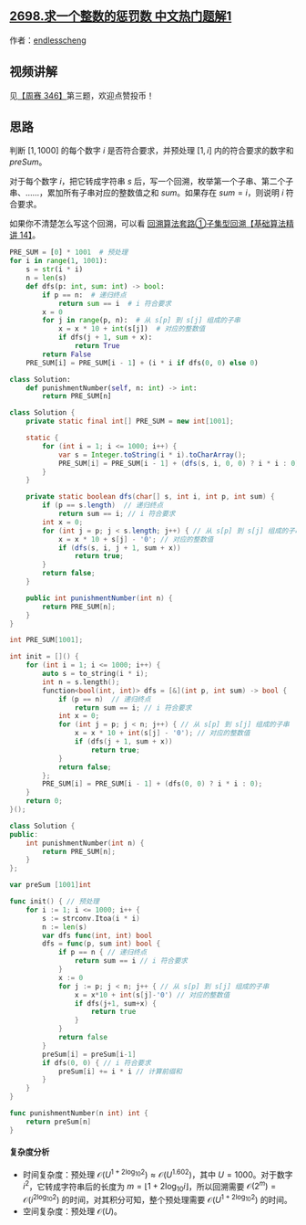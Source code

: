 ## [2698.求一个整数的惩罚数 中文热门题解1](https://leetcode.cn/problems/find-the-punishment-number-of-an-integer/solutions/100000/yu-chu-li-hui-su-by-endlesscheng-ro3s)

作者：[endlesscheng](https://leetcode.cn/u/endlesscheng)
## 视频讲解

见[【周赛 346】](https://www.bilibili.com/video/BV1Qm4y1t7cx/)第三题，欢迎点赞投币！

## 思路

判断 $[1,1000]$ 的每个数字 $i$ 是否符合要求，并预处理 $[1,i]$ 内的符合要求的数字和 $\textit{preSum}$。

对于每个数字 $i$，把它转成字符串 $s$ 后，写一个回溯，枚举第一个子串、第二个子串、……，累加所有子串对应的整数值之和 $\textit{sum}$。如果存在 $\textit{sum}=i$，则说明 $i$ 符合要求。

如果你不清楚怎么写这个回溯，可以看 [回溯算法套路①子集型回溯【基础算法精讲 14】](https://www.bilibili.com/video/BV1mG4y1A7Gu/)。

```python [sol-Python3]
PRE_SUM = [0] * 1001  # 预处理
for i in range(1, 1001):
    s = str(i * i)
    n = len(s)
    def dfs(p: int, sum: int) -> bool:
        if p == n:  # 递归终点
            return sum == i  # i 符合要求
        x = 0
        for j in range(p, n):  # 从 s[p] 到 s[j] 组成的子串
            x = x * 10 + int(s[j])  # 对应的整数值
            if dfs(j + 1, sum + x):
                return True
        return False
    PRE_SUM[i] = PRE_SUM[i - 1] + (i * i if dfs(0, 0) else 0)

class Solution:
    def punishmentNumber(self, n: int) -> int:
        return PRE_SUM[n]
```

```java [sol-Java]
class Solution {
    private static final int[] PRE_SUM = new int[1001];

    static {
        for (int i = 1; i <= 1000; i++) {
            var s = Integer.toString(i * i).toCharArray();
            PRE_SUM[i] = PRE_SUM[i - 1] + (dfs(s, i, 0, 0) ? i * i : 0);
        }
    }

    private static boolean dfs(char[] s, int i, int p, int sum) {
        if (p == s.length)  // 递归终点
            return sum == i; // i 符合要求
        int x = 0;
        for (int j = p; j < s.length; j++) { // 从 s[p] 到 s[j] 组成的子串
            x = x * 10 + s[j] - '0'; // 对应的整数值
            if (dfs(s, i, j + 1, sum + x))
                return true;
        }
        return false;
    }

    public int punishmentNumber(int n) {
        return PRE_SUM[n];
    }
}
```

```cpp [sol-C++]
int PRE_SUM[1001];

int init = []() {
    for (int i = 1; i <= 1000; i++) {
        auto s = to_string(i * i);
        int n = s.length();
        function<bool(int, int)> dfs = [&](int p, int sum) -> bool {
            if (p == n)  // 递归终点
                return sum == i; // i 符合要求
            int x = 0;
            for (int j = p; j < n; j++) { // 从 s[p] 到 s[j] 组成的子串
                x = x * 10 + int(s[j] - '0'); // 对应的整数值
                if (dfs(j + 1, sum + x))
                    return true;
            }
            return false;
        };
        PRE_SUM[i] = PRE_SUM[i - 1] + (dfs(0, 0) ? i * i : 0);
    }
    return 0;
}();

class Solution {
public:
    int punishmentNumber(int n) {
        return PRE_SUM[n];
    }
};
```

```go [sol-Go]
var preSum [1001]int

func init() { // 预处理
	for i := 1; i <= 1000; i++ {
		s := strconv.Itoa(i * i)
		n := len(s)
		var dfs func(int, int) bool
		dfs = func(p, sum int) bool {
			if p == n { // 递归终点
				return sum == i // i 符合要求
			}
			x := 0
			for j := p; j < n; j++ { // 从 s[p] 到 s[j] 组成的子串
				x = x*10 + int(s[j]-'0') // 对应的整数值
				if dfs(j+1, sum+x) {
					return true
				}
			}
			return false
		}
		preSum[i] = preSum[i-1]
		if dfs(0, 0) { // i 符合要求
			preSum[i] += i * i // 计算前缀和
		}
	}
}

func punishmentNumber(n int) int {
	return preSum[n]
}
```

#### 复杂度分析

- 时间复杂度：预处理 $\mathcal{O}(U^{1 + 2\log_{10} 2})\approx\mathcal{O}(U^{1.602})$，其中 $U=1000$。对于数字 $i^2$，它转成字符串后的长度为 $m=\lfloor1+2\log_{10} i\rfloor$，所以回溯需要 $\mathcal{O}(2^m)=\mathcal{O}(i^{2\log_{10} 2})$ 的时间，对其积分可知，整个预处理需要 $\mathcal{O}(U^{1 + 2\log_{10} 2})$ 的时间。
- 空间复杂度：预处理 $\mathcal{O}(U)$。
